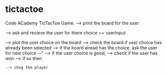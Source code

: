 # tictactoe
Code ACademy TicTacToe Game. 
--> print the board for the user

--> ask and recieve the user for there choice == userInput

--> plot the user choice on the board
    --> check the board if user choice has already been selected
        --> if the board alread has the choice, ask the user for new choice --^
        --> if the user choice is good, 
            --> check if the user has won
                --> if so then 

    --> chng the player
    